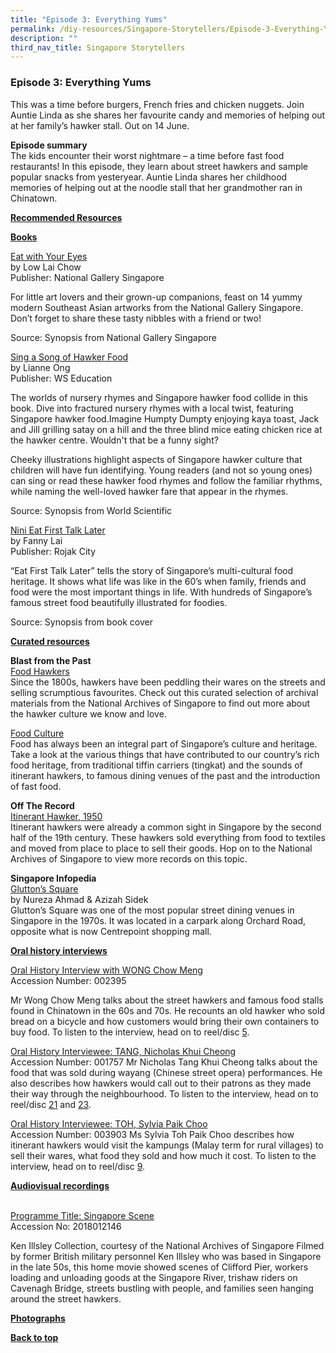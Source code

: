```yaml
---
title: "Episode 3: Everything Yums"
permalink: /diy-resources/Singapore-Storytellers/Episode-3-Everything-Yums
description: ""
third_nav_title: Singapore Storytellers
---
```

### **Episode 3: Everything Yums**

This was a time before burgers, French fries and chicken nuggets. Join Auntie Linda as she shares her favourite candy and memories of helping out at her family’s hawker stall. Out on 14 June.



**Episode summary**<br>
The kids encounter their worst nightmare – a time before fast food restaurants! In this episode, they learn about street hawkers and sample popular snacks from yesteryear. Auntie Linda shares her childhood memories of helping out at the noodle stall that her grandmother ran in Chinatown.

**<u>Recommended Resources</u>**

**<u>Books</u>**



[Eat with Your Eyes](https://catalogue.nlb.gov.sg/cgi-bin/spydus.exe/ENQ/WPAC/BIBENQ?SETLVL=1&BRN=204435072) <br>
by Low Lai Chow <br>
Publisher: National Gallery Singapore

For little art lovers and their grown-up companions, feast on 14 yummy modern Southeast Asian artworks from the National Gallery Singapore. Don’t forget to share these tasty nibbles with a friend or two!

Source: Synopsis from National Gallery Singapore



[Sing a Song of Hawker Food](https://catalogue.nlb.gov.sg/cgi-bin/spydus.exe/ENQ/WPAC/BIBENQ?SETLVL=1&BRN=205498861) <br>
by Lianne Ong <br>
Publisher: WS Education

The worlds of nursery rhymes and Singapore hawker food collide in this book. Dive into fractured nursery rhymes with a local twist, featuring Singapore hawker food.Imagine Humpty Dumpty enjoying kaya toast, Jack and Jill grilling satay on a hill and the three blind mice eating chicken rice at the hawker centre. Wouldn't that be a funny sight? 

Cheeky illustrations highlight aspects of Singapore hawker culture that children will have fun identifying. Young readers (and not so young ones) can sing or read these hawker food rhymes and follow the familiar rhythms, while naming the well-loved hawker fare that appear in the rhymes.

Source: Synopsis from World Scientific 



[Nini Eat First Talk Later](https://catalogue.nlb.gov.sg/cgi-bin/spydus.exe/ENQ/WPAC/BIBENQ?SETLVL=1&BRN=201319168) <br>
by Fanny Lai  <br>
Publisher: Rojak City

“Eat First Talk Later” tells the story of Singapore’s multi-cultural food heritage. It shows what life was like in the 60’s when family, friends and food were the most important things in life. With hundreds of Singapore’s famous street food beautifully illustrated for foodies.

Source: Synopsis from book cover

**<u>Curated resources</u>**

**Blast from the Past**<br>
[Food Hawkers](https://www.nas.gov.sg/archivesonline/blastfromthepast/foodhawkers) <br>
Since the 1800s, hawkers have been peddling their wares on the streets and selling scrumptious favourites. Check out this curated selection of archival materials from the National Archives of Singapore to find out more about the hawker culture we know and love. 

[Food Culture](https://www.nas.gov.sg/archivesonline/blastfromthepast/foodculture) <br>
Food has always been an integral part of Singapore’s culture and heritage. Take a look at the various things that have contributed to our country’s rich food heritage, from traditional tiffin carriers (tingkat) and the sounds of itinerant hawkers, to famous dining venues of the past and the introduction of fast food.


**Off The Record**<br>
[Itinerant Hawker, 1950](https://corporate.nas.gov.sg/media/collections-and-research/itineranthawker) <br>
Itinerant hawkers were already a common sight in Singapore by the second half of the 19th century. These hawkers sold everything from food to textiles and moved from place to place to sell their goods. Hop on to the National Archives of Singapore to view more records on this topic.

**Singapore Infopedia**<br>
[Glutton’s Square](https://eresources.nlb.gov.sg/infopedia/articles/SIP_470_2005-01-18.html) <br>
by Nureza Ahmad & Azizah Sidek <br>
Glutton’s Square was one of the most popular street dining venues in Singapore in the 1970s. It was located in a carpark along Orchard Road, opposite what is now Centrepoint shopping mall. 


**<u>Oral history interviews</u>**

[Oral History Interview with WONG Chow Meng](https://www.nas.gov.sg/archivesonline/oral_history_interviews/interview/002395) <br>
Accession Number: 002395

Mr Wong Chow Meng talks about the street hawkers and famous food stalls found in Chinatown in the 60s and 70s. He recounts an old hawker who sold bread on a bicycle and how customers would bring their own containers to buy food. To listen to the interview, head on to reel/disc [5](https://www.nas.gov.sg/archivesonline/oral_history_interviews/record-details/7e51d9ac-115e-11e3-83d5-0050568939ad?keywords=002395+chinatown&keywords-type=all).

[Oral History Interviewee: TANG, Nicholas Khui Cheong](https://www.nas.gov.sg/archivesonline/oral_history_interviews/interview/001757) <br>
Accession Number: 001757
Mr Nicholas Tang Khui Cheong talks about the food that was sold during wayang (Chinese street opera) performances. He also describes how hawkers would call out to their patrons as they made their way through the neighbourhood. To listen to the interview, head on to reel/disc [21](https://www.nas.gov.sg/archivesonline/oral_history_interviews/record-details/593a567d-1162-11e3-83d5-0050568939ad?synopsis=hawkers&synopsis-type=all) and [23](https://www.nas.gov.sg/archivesonline/oral_history_interviews/record-details/595bdf54-1162-11e3-83d5-0050568939ad?synopsis=hawkers&synopsis-type=all).

[Oral History Interviewee: TOH, Sylvia Paik Choo](https://www.nas.gov.sg/archivesonline/oral_history_interviews/interview/003903) <br>
Accession Number:  003903
Ms Sylvia Toh Paik Choo describes how itinerant hawkers would visit the kampungs (Malay term for rural villages) to sell their wares, what food they sold and how much it cost. To listen to the interview, head on to reel/disc [9](https://www.nas.gov.sg/archivesonline/oral_history_interviews/record-details/54e863bf-664d-11e5-ac2a-0050568939ad).


**<u>Audiovisual recordings</u>**

<br>[Programme Title: Singapore Scene](https://www.nas.gov.sg/archivesonline/audiovisual_records/record-details/d007bd85-cc5b-11e8-ab1b-001a4a5ba61b) <br>
Accession No: 2018012146 <br>

Ken Illsley Collection, courtesy of the National Archives of Singapore
Filmed by former British military personnel Ken Illsley who was based in Singapore in the late 50s, this home movie showed scenes of Clifford Pier, workers loading and unloading goods at the Singapore River, trishaw riders on Cavenagh Bridge, streets bustling with people, and families seen hanging around the street hawkers.

**<u>Photographs</u>**



<b><a href="#top">Back to top</a></b>
